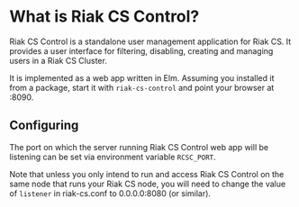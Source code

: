# What is Riak CS Control?

Riak CS Control is a standalone user management application for Riak
CS.  It provides a user interface for filtering, disabling, creating
and managing users in a Riak CS Cluster.

It is implemented as a web app written in Elm. Assuming you installed it from a package,
start it with `riak-cs-control` and point your browser at <this-host-address>:8090.

## Configuring

The port on which the server running Riak CS Control web app will be
listening can be set via environment variable `RCSC_PORT`.

Note that unless you only intend to run and access Riak CS Control on the same node that
runs your Riak CS node, you will need to change the value of `listener` in riak-cs.conf
to 0.0.0.0:8080 (or similar).

